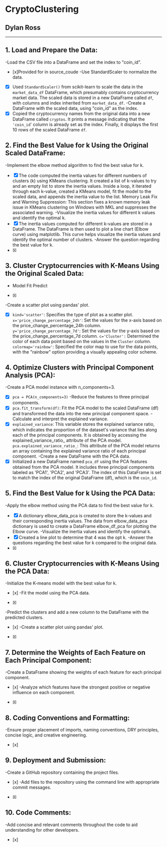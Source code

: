# CryptoClustering
## Dylan Ross
---
## 1. Load and Prepare the Data:

-Load the CSV file into a DataFrame and set the index to "coin_id".
 - [x]Provided for in source_coude
-Use StandardScaler to normalize the data.
 - [x] Used `StandardScaler()` from scikit-learn to scale the data in the `market_data_df` DataFrame, which presumably contains  cryptocurrency market data.
 The scaled data is stored in a new DataFrame called `df`, with columns and index inherited from `market_data_df`.
-Create a DataFrame with the scaled data, using "coin_id" as the index.
 - [x] Copied the cryptocurrency names from the original data into a new DataFrame called `cryptos`.
 It prints a message indicating that the `'coin_id`' column is already set as the index.
 Finally, it displays the first 10 rows of the scaled DataFrame `df`.

## 2. Find the Best Value for k Using the Original Scaled DataFrame:

-Implement the elbow method algorithm to find the best value for k.
 - [x] The code computed the inertia values for different numbers of clusters (k) using KMeans clustering. It created a list of k-values  to try and an empty list to store the inertia values. Inside a loop, it iterated through each k-value, created a KMeans model, fit the  model to the scaled data, and appends the inertia value to the list. Memory Leak Fix and Warning Suppression: This section fixes a known memory leak issue in KMeans clustering on Windows with MKL and suppresses the associated warning.
-Visualize the inertia values for different k values and identify the optimal k.
 - [x] The inertia values computed for different k-values are stored in a DataFrame. The DataFrame is then used to plot a line chart (Elbow curve) using matplotlib. This curve helps visualize the inertia values and identify the optimal number of clusters.
-Answer the question regarding the best value for k.
 - [x]

## 3. Cluster Cryptocurrencies with K-Means Using the Original Scaled Data:

- Model Fit Predict
 - [x]
-Create a scatter plot using pandas' plot.
 - [x] `kind='scatter'`: Specifies the type of plot as a scatter plot.
`x='price_change_percentage_24h'`: Set the values for the x-axis based on the price_change_percentage_24h column.
`y='price_change_percentage_7d'`: Set the values for the y-axis based on the price_change_percentage_7d column.
`c='Cluster':` Determined the color of each data point based on the values in the `Cluster` column.
`colormap='rainbow'`: Specified the color map to use for the data points, with the "rainbow" option providing a visually appealing color scheme.

## 4. Optimize Clusters with Principal Component Analysis (PCA):

-Create a PCA model instance with n_components=3.
 - [x] `pca = PCA(n_components=3)`
-Reduce the features to three principal components.
 - [x] `pca.fit_transform(df)`: Fit the PCA model to the scaled DataFrame (df) and transformed the data into the new principal component space.
-Calculate and interpret the explained variance.
 - [x] `explained_variance`: This variable stores the explained variance ratio, which indicates the proportion of the dataset's variance that lies along each of the principal components. It is obtained by accessing the explained_variance_ratio_ attribute of the PCA model.
 `pca.explained_variance_ratio_`: This attribute of the PCA model returns an array containing the explained variance ratio of each principal component.
-Create a new DataFrame with the PCA data.
 - [x] Initialized a new DataFrame named `pca_df` using the PCA features obtained from the PCA model. It  includes three principal components labeled as 'PCA1', 'PCA2', and 'PCA3'. The index of this DataFrame is set to match the index of the original DataFrame (df), which is the `coin_id`.

## 5. Find the Best Value for k Using the PCA Data:

-Apply the elbow method using the PCA data to find the best value for k.
 - [x] A dictionary elbow_data_pca is created to store the k-values and their corresponding inertia values.  The data from elbow_data_pca dictionary is used to create a DataFrame elbow_df_pca for plotting the Elbow curve.
-Visualize the inertia values and identify the optimal k.
 - [x] Created a line plot to determine that 4 was the opt k.
-Answer the questions regarding the best value for k compared to the original data.
 - [x]

## 6. Cluster Cryptocurrencies with K-Means Using the PCA Data: 

-Initialize the K-means model with the best value for k.
 - [x]
-Fit the model using the PCA data.
 - [x]
-Predict the clusters and add a new column to the DataFrame with the predicted clusters.
 - [x]
-Create a scatter plot using pandas' plot.
 - [x]

## 7. Determine the Weights of Each Feature on Each Principal Component:

-Create a DataFrame showing the weights of each feature for each principal component.
 - [x]
-Analyze which features have the strongest positive or negative influence on each component.
 - [x]

## 8. Coding Conventions and Formatting:

-Ensure proper placement of imports, naming conventions, DRY principles, concise logic, and creative engineering.
 - [x]

## 9. Deployment and Submission:

-Create a GitHub repository containing the project files.
 - [x]
-Add files to the repository using the command line with appropriate commit messages.
 - [x]

## 10. Code Comments:

-Add concise and relevant comments throughout the code to aid understanding for other developers.
 - [x]